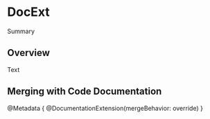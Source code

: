 # DocExt

<!--@START_MENU_TOKEN@-->Summary<!--@END_MENU_TOKEN@-->

## Overview

<!--@START_MENU_TOKEN@-->Text<!--@END_MENU_TOKEN@-->

## Merging with Code Documentation

@Metadata {
    @DocumentationExtension(mergeBehavior: override)
}
